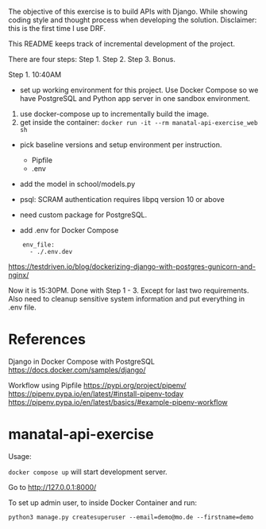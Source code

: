 
The objective of this exercise is to build APIs with Django.
While showing coding style and thought process when developing the solution.
Disclaimer: this is the first time I use DRF.

This README keeps track of incremental development of the project.

There are four steps:
Step 1.
Step 2.
Step 3.
Bonus.


Step 1. 10:40AM
- set up working environment for this project. Use Docker Compose so we have PostgreSQL and Python app server in one sandbox environment.
1. use docker-compose up to incrementally build the image.
2. get inside the container: ```docker run -it --rm manatal-api-exercise_web sh```
- pick baseline versions and setup environment per instruction.
  - Pipfile
  - .env
- add the model in school/models.py


- psql: SCRAM authentication requires libpq version 10 or above
- need custom package for PostgreSQL.

- add .env for Docker Compose
```
    env_file:
      - ./.env.dev
```
https://testdriven.io/blog/dockerizing-django-with-postgres-gunicorn-and-nginx/


Now it is 15:30PM. Done with Step 1 - 3. Except for last two requirements.
Also need to cleanup sensitive system information and put everything in .env file.

# References

Django in Docker Compose with PostgreSQL
  https://docs.docker.com/samples/django/

Workflow using Pipfile
  https://pypi.org/project/pipenv/
  https://pipenv.pypa.io/en/latest/#install-pipenv-today
  https://pipenv.pypa.io/en/latest/basics/#example-pipenv-workflow

# manatal-api-exercise

Usage:

```docker compose up``` will start development server.

Go to http://127.0.0.1:8000/

To set up admin user, to inside Docker Container and run:

```python3 manage.py createsuperuser --email=demo@mo.de --firstname=demo```
